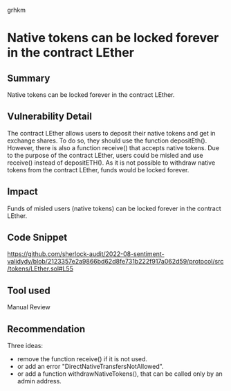 grhkm
# Native tokens can be locked forever in the contract LEther

## Summary
Native tokens can be locked forever in the contract LEther.

## Vulnerability Detail
The contract LEther allows users to deposit their native tokens and get in exchange shares. To do so, they should use the function depositEth().
However, there is also a function receive() that accepts native tokens. Due to the purpose of the contract LEther, users could be misled and use receive() instead of depositETH(). As it is not possible to withdraw native tokens from the contract LEther, funds would be locked forever.

## Impact

Funds of misled users (native tokens) can be locked forever in the contract LEther.

## Code Snippet

https://github.com/sherlock-audit/2022-08-sentiment-validydy/blob/2123357e2a9866bd62d8fe731b222f917a062d59/protocol/src/tokens/LEther.sol#L55

## Tool used

Manual Review

## Recommendation

Three ideas:
- remove the function receive() if it is not used.
- or add an error "DirectNativeTransfersNotAllowed".
- or add a function withdrawNativeTokens(), that can be called only by an admin address.
